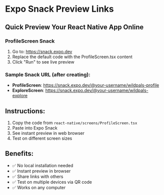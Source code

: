 # Expo Snack Preview Links

## Quick Preview Your React Native App Online

### ProfileScreen Snack
1. Go to: https://snack.expo.dev
2. Replace the default code with the ProfileScreen.tsx content
3. Click "Run" to see live preview

### Sample Snack URL (after creating):
- **ProfileScreen**: https://snack.expo.dev/@your-username/wildpals-profile
- **ExploreScreen**: https://snack.expo.dev/@your-username/wildpals-explore

## Instructions:
1. Copy the code from `react-native/screens/ProfileScreen.tsx`
2. Paste into Expo Snack
3. See instant preview in web browser
4. Test on different screen sizes

## Benefits:
- ✅ No local installation needed
- ✅ Instant preview in browser
- ✅ Share links with others
- ✅ Test on multiple devices via QR code
- ✅ Works on any computer
